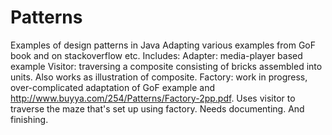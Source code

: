 # Patterns
Examples of design patterns in Java
Adapting various examples from GoF book and on stackoverflow etc.
Includes:
Adapter: media-player based example
Visitor: traversing a composite consisting of bricks assembled into units. Also works as illustration of composite.
Factory: work in progress, over-complicated adaptation of GoF example and http://www.buyya.com/254/Patterns/Factory-2pp.pdf. Uses visitor to traverse the maze that's set up using factory. Needs documenting. And finishing.
